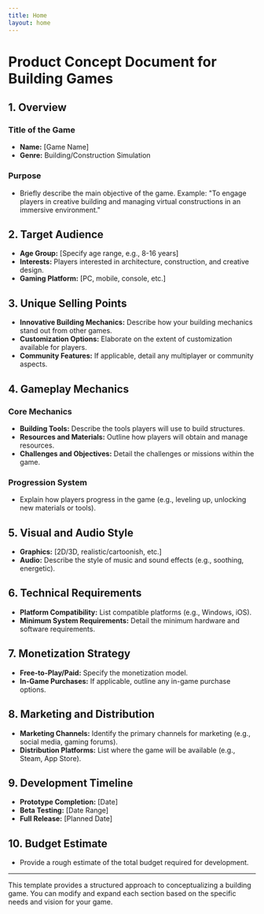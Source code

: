 ```yaml
---
title: Home
layout: home
---
```

# Product Concept Document for Building Games

## 1. Overview

### Title of the Game
- **Name:** [Game Name]
- **Genre:** Building/Construction Simulation

### Purpose
- Briefly describe the main objective of the game. Example: "To engage players in creative building and managing virtual constructions in an immersive environment."

## 2. Target Audience
- **Age Group:** [Specify age range, e.g., 8-16 years]
- **Interests:** Players interested in architecture, construction, and creative design.
- **Gaming Platform:** [PC, mobile, console, etc.]

## 3. Unique Selling Points
- **Innovative Building Mechanics:** Describe how your building mechanics stand out from other games.
- **Customization Options:** Elaborate on the extent of customization available for players.
- **Community Features:** If applicable, detail any multiplayer or community aspects.

## 4. Gameplay Mechanics

### Core Mechanics
- **Building Tools:** Describe the tools players will use to build structures.
- **Resources and Materials:** Outline how players will obtain and manage resources.
- **Challenges and Objectives:** Detail the challenges or missions within the game.

### Progression System
- Explain how players progress in the game (e.g., leveling up, unlocking new materials or tools).

## 5. Visual and Audio Style
- **Graphics:** [2D/3D, realistic/cartoonish, etc.]
- **Audio:** Describe the style of music and sound effects (e.g., soothing, energetic).

## 6. Technical Requirements
- **Platform Compatibility:** List compatible platforms (e.g., Windows, iOS).
- **Minimum System Requirements:** Detail the minimum hardware and software requirements.

## 7. Monetization Strategy
- **Free-to-Play/Paid:** Specify the monetization model.
- **In-Game Purchases:** If applicable, outline any in-game purchase options.

## 8. Marketing and Distribution
- **Marketing Channels:** Identify the primary channels for marketing (e.g., social media, gaming forums).
- **Distribution Platforms:** List where the game will be available (e.g., Steam, App Store).

## 9. Development Timeline
- **Prototype Completion:** [Date]
- **Beta Testing:** [Date Range]
- **Full Release:** [Planned Date]

## 10. Budget Estimate
- Provide a rough estimate of the total budget required for development.

---

This template provides a structured approach to conceptualizing a building game. You can modify and expand each section based on the specific needs and vision for your game.

